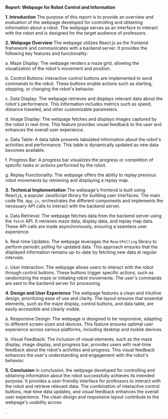 **Report: Webpage for Robot Control and Information**

**1. Introduction**
The purpose of this report is to provide an overview and evaluation of the webpage developed for controlling and obtaining information about a robot. The webpage serves as an interface to interact with the robot and is designed for the target audience of professors.

**2. Webpage Overview**
The webpage utilizes React.js as the frontend framework and communicates with a backend server. It provides the following key features and functionality:

a. Maze Display: The webpage renders a maze grid, allowing the visualization of the robot's movement and position.

b. Control Buttons: Interactive control buttons are implemented to send commands to the robot. These buttons enable actions such as starting, stopping, or changing the robot's behavior.

c. Data Display: The webpage retrieves and displays relevant data about the robot's performance. This information includes metrics such as speed, distance traveled, and other customizable parameters.

d. Image Display: The webpage fetches and displays images captured by the robot in real-time. This feature provides visual feedback to the user and enhances the overall user experience.

e. Data Table: A data table presents tabulated information about the robot's activities and performance. This table is dynamically updated as new data becomes available.

f. Progress Bar: A progress bar visualizes the progress or completion of specific tasks or actions performed by the robot.

g. Replay Functionality: The webpage offers the ability to replay previous robot movements by retrieving and displaying a replay map.

**3. Technical Implementation**
The webpage's frontend is built using React.js, a popular JavaScript library for building user interfaces. The main code file, `App.js`, orchestrates the different components and implements the necessary API calls to interact with the backend server.

a. Data Retrieval: The webpage fetches data from the backend server using the `fetch` API. It retrieves maze data, display data, and replay map data. These API calls are made asynchronously, ensuring a seamless user experience.

b. Real-time Updates: The webpage leverages the `ReactPolling` library to perform periodic polling for updated data. This approach ensures that the displayed information remains up-to-date by fetching new data at regular intervals.

c. User Interaction: The webpage allows users to interact with the robot through control buttons. These buttons trigger specific actions, such as randomizing the maze or initiating robot movements. The user's commands are sent to the backend server for processing.

**4. Design and User Experience**
The webpage features a clean and intuitive design, prioritizing ease of use and clarity. The layout ensures that essential elements, such as the maze display, control buttons, and data table, are easily accessible and clearly visible.

a. Responsive Design: The webpage is designed to be responsive, adapting to different screen sizes and devices. This feature ensures optimal user experience across various platforms, including desktop and mobile devices.

b. Visual Feedback: The inclusion of visual elements, such as the maze display, image display, and progress bar, provides users with real-time feedback about the robot's activities and progress. This visual feedback enhances the user's understanding and engagement with the robot's behavior.

**5. Conclusion**
In conclusion, the webpage developed for controlling and obtaining information about the robot successfully achieves its intended purpose. It provides a user-friendly interface for professors to interact with the robot and retrieve relevant data. The combination of interactive control buttons, real-time data updates, and visual feedback enhances the overall user experience. The clean design and responsive layout contribute to the webpage's usability across

.
